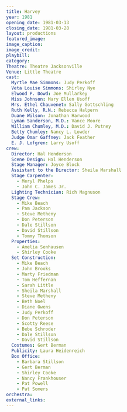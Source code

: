 ```yaml
---
title: Harvey
year: 1981
opening_date: 1981-03-13
closing_date: 1981-03-28
layout: productions
featured_image: 
image_caption:
image_credit:
playbill: 
category: 
Theatre: Theatre Jacksonville
Venue: Little Theatre
cast:
  Myrtle Mae Simmons: Judy Perkoff
  Veta Louise Simmons: Shirley Nye
  Elwood P. Dowd: Joe Mullarkey
  Miss Johnson: Mary Ellen Usoff
  Mrs. Ethel Chauvenet: Sally Gottschling
  Ruth Kelly, R.N.: Rebecca Halpern
  Duane Wilson: Jonathan Harwood
  Lyman Sanderson, M.D.: Vance Moore
  William Chumley, M.D.: David J. Putney
  Betty Chumley: Nancy L. Lowder
  Judge Omar Gaffney: Jack Feather
  E. J. Lofgren: Larry Usoff
crew:
  Director: Hal Henderson
  Scene Design: Hal Henderson
  Stage Manager: Joyce Block
  Assistant to the Director: Sheila Marshall
  Stage Carpenter:
    - Meryl Phelps
    - John C. James Jr.
  Lighting Technician: Rich Magnuson
  Stage Crew:
    - Mike Beach
    - Pam Jackson
    - Steve Metheny
    - Don Peterson
    - Dale Stillson
    - David Stillson
    - Tommy Thomson
  Properties:
    - Amelia Senhausen
    - Shirley Cooke
  Set Construction:
    - Mike Beach
    - John Brooks
    - Marty Friedman
    - Tom Heffernan
    - Sarah Little
    - Sheila Marshall
    - Steve Metheny
    - Beth Noel
    - Diane Owens
    - Judy Perkoff
    - Don Peterson
    - Scotty Reese
    - Bebe Schroder
    - Dale Stillson
    - David Stillson
  Costumes: Gert Berman
  Publicity: Laura Heidenreich
  Box Office:
    - Barbara Stillson
    - Gert Berman
    - Shirley Cooke
    - Nancy Frankhouser
    - Pat Powell
    - Pat Somers
orchestra:
external_links:
---
```



